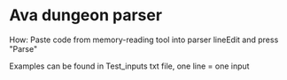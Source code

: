 # Ava dungeon parser

How: Paste code from memory-reading tool into parser lineEdit and press "Parse"

Examples can be found in Test_inputs txt file, one line = one input
